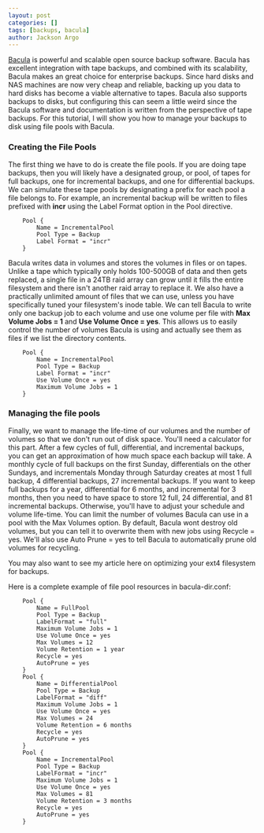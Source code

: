 ```yaml
---
layout: post
categories: []
tags: [backups, bacula]
author: Jackson Argo
---
```


[Bacula](http://blog.bacula.org/) is powerful and scalable open source backup software. Bacula has excellent integration with tape backups, and combined with its scalability, Bacula makes an great choice for enterprise backups. Since hard disks and NAS machines are now very cheap and reliable, backing up you data to hard disks has become a viable alternative to tapes. Bacula also supports backups to disks, but configuring this can seem a little weird since the Bacula software and documentation is written from the perspective of tape backups. For this tutorial, I will show you how to manage your backups to disk using file pools with Bacula.

### Creating the File Pools

The first thing we have to do is create the file pools. If you are doing tape backups, then you will likely have a designated group, or pool, of tapes for full backups, one for incremental backups, and one for differential backups. We can simulate these tape pools by designating a prefix for each pool a file belongs to. For example, an incremental backup will be written to files prefixed with **incr** using the Label Format option in the Pool directive.

        Pool {
            Name = IncrementalPool
            Pool Type = Backup
            Label Format = "incr"
        }



Bacula writes data in volumes and stores the volumes in files or on tapes. Unlike a tape which typically only holds 100-500GB of data and then gets replaced, a single file in a 24TB raid array can grow until it fills the entire filesystem and there isn't another raid array to replace it. We also have a practically unlimited amount of files that we can use, unless you have specifically tuned your filesystem's inode table. We can tell Bacula to write only one backup job to each volume and use one volume per file with **Max Volume Jobs = 1** and **Use Volume Once = yes**. This allows us to easily control the number of volumes Bacula is using and actually see them as files if we list the directory contents.

        Pool {
            Name = IncrementalPool
            Pool Type = Backup
            Label Format = "incr"
            Use Volume Once = yes
            Maximum Volume Jobs = 1
        }

### Managing the file pools

Finally, we want to manage the life-time of our volumes and the number of volumes so that we don't run out of disk space. You'll need a calculator for this part. After a few cycles of full, differential, and incremental backups, you can get an approximation of how much space each backup will take. A monthly cycle of full backups on the first Sunday, differentials on the other Sundays, and incrementals Monday through Saturday creates at most 1 full backup, 4 differential backups, 27 incremental backups. If you want to keep full backups for a year, differential for 6 months, and incremental for 3 months, then you need to have space to store 12 full, 24 differential, and 81 incremental backups. Otherwise, you'll have to adjust your schedule and volume life-time. You can limit the number of volumes Bacula can use in a pool with the Max Volumes option. By default, Bacula wont destroy old volumes, but you can tell it to overwrite them with new jobs using Recycle = yes. We'll also use Auto Prune = yes to tell Bacula to automatically prune old volumes for recycling.

You may also want to see my article here on optimizing your ext4 filesystem for backups.

Here is a complete example of file pool resources in bacula-dir.conf:

        Pool {
            Name = FullPool
            Pool Type = Backup
            LabelFormat = "full"
            Maximum Volume Jobs = 1
            Use Volume Once = yes
            Max Volumes = 12
            Volume Retention = 1 year
            Recycle = yes
            AutoPrune = yes
        }
        Pool {
            Name = DifferentialPool
            Pool Type = Backup
            LabelFormat = "diff"
            Maximum Volume Jobs = 1
            Use Volume Once = yes
            Max Volumes = 24
            Volume Retention = 6 months
            Recycle = yes
            AutoPrune = yes
        }
        Pool {
            Name = IncrementalPool
            Pool Type = Backup
            LabelFormat = "incr"
            Maximum Volume Jobs = 1
            Use Volume Once = yes
            Max Volumes = 81
            Volume Retention = 3 months
            Recycle = yes
            AutoPrune = yes
        }

